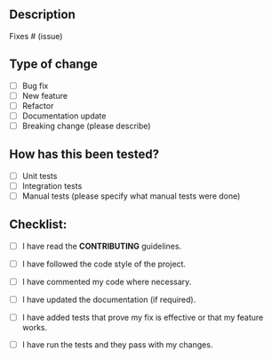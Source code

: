 ## Description
<!-- Please include a summary of the change and which issue is fixed. -->
<!-- Please also include relevant motivation and context. -->

Fixes # (issue)

## Type of change
<!-- Please select the type of change you are making. -->
- [ ] Bug fix
- [ ] New feature
- [ ] Refactor
- [ ] Documentation update
- [ ] Breaking change (please describe)

## How has this been tested?
<!-- Please describe the tests that you ran to verify your changes. -->
- [ ] Unit tests
- [ ] Integration tests
- [ ] Manual tests (please specify what manual tests were done)

## Checklist:
- [ ] I have read the **CONTRIBUTING** guidelines.
- [ ] I have followed the code style of the project.
- [ ] I have commented my code where necessary.
- [ ] I have updated the documentation (if required).
- [ ] I have added tests that prove my fix is effective or that my feature works.
- [ ] I have run the tests and they pass with my changes.

